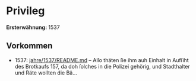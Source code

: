 # Privileg

**Ersterwähnung:** 1537

## Vorkommen
- 1537: [jahre/1537/README.md](../jahre/1537/README.md) – Alſo thäten ſie ihm auh
Einhalt in Aufſiht des Brotkaufs 157, da doh ſolches
in die Polizei gehörig, und Stadthalter und Räte
wollten die Bä...
